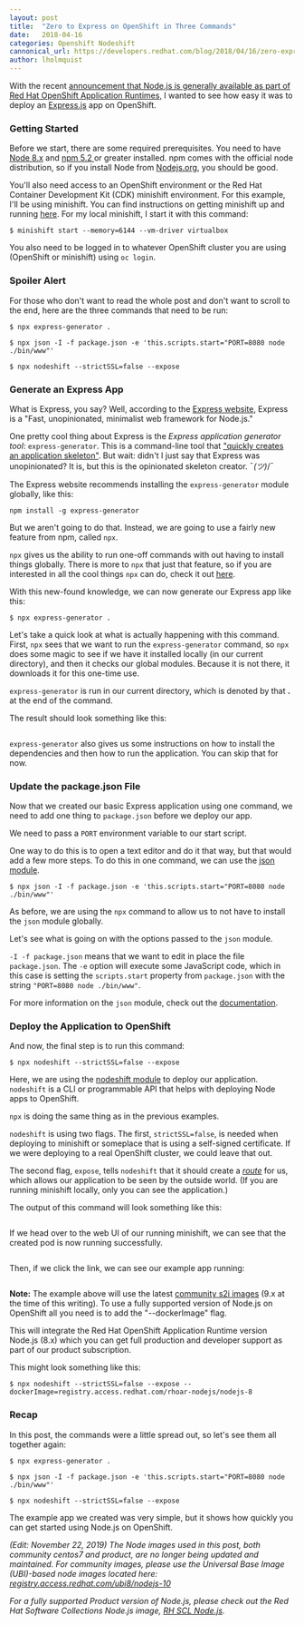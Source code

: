 ```yaml
---
layout: post
title:  "Zero to Express on OpenShift in Three Commands"
date:   2018-04-16
categories: Openshift Nodeshift
cannonical_url: https://developers.redhat.com/blog/2018/04/16/zero-express-openshift-3-commands/
author: lholmquist
---
```


With the recent <a href="https://developers.redhat.com/blog/2018/03/12/rhoar-nodejs-annoucement/" target="_blank" rel="noopener noreferrer">announcement that Node.js is generally available as part of Red Hat OpenShift Application Runtimes,</a> I wanted to see how easy it was to deploy an <a href="https://expressjs.com/">Express.js</a> app on OpenShift.
<h3>Getting Started</h3>
Before we start, there are some required prerequisites. You need to have <a href="https://nodejs.org" target="_blank" rel="noopener noreferrer">Node 8.x</a> and <a href="https://www.npmjs.com/" target="_blank" rel="noopener noreferrer">npm 5.2 </a> or greater installed. npm comes with the official node distribution, so if you install Node from <a href="https://nodejs.org" target="_blank" rel="noopener noreferrer">Nodejs.org</a>, you should be good.

You'll also need access to an OpenShift environment or the Red Hat Container Development Kit (CDK) minishift environment. For this example, I'll be using minishift. You can find instructions on getting minishift up and running <a href="https://developers.redhat.com/products/cdk/hello-world/" target="_blank" rel="noopener noreferrer">here</a>. For my local minishift, I start it with this command:

`$ minishift start --memory=6144 --vm-driver virtualbox`

You also need to be logged in to whatever OpenShift cluster you are using (OpenShift or minishift) using <code>oc login</code>.
<h3>Spoiler Alert</h3>
For those who don't want to read the whole post and don't want to scroll to the end, here are the three commands that need to be run:

`$ npx express-generator . `

`$ npx json -I -f package.json -e 'this.scripts.start="PORT=8080 node ./bin/www"'`

`$ npx nodeshift --strictSSL=false --expose`

<h3>Generate an Express App</h3>
What is Express, you say? Well, according to the <a href="https://expressjs.com/" target="_blank" rel="noopener noreferrer">Express website</a>, Express is a "Fast, unopinionated, minimalist web framework for Node.js."

One pretty cool thing about Express is the <i>Express application generator tool</i>: <code>express-generator</code>. This is a command-line tool that <a href="https://expressjs.com/en/starter/generator.html">"quickly creates an application skeleton"</a>. But wait: didn't I just say that Express was unopinionated? It is, but this is the opinionated skeleton creator. ¯_(ツ)_/¯

The Express website recommends installing the <code>express-generator</code> module globally, like this:

`npm install -g express-generator`

But we aren't going to do that. Instead, we are going to use a fairly new feature from npm, called <code>npx</code>.

<code>npx</code> gives us the ability to run one-off commands with out having to install things globally. There is more to <code>npx</code> that just that feature, so if you are interested in all the cool things <code>npx</code> can do, check it out <a href="https://medium.com/@maybekatz/introducing-npx-an-npm-package-runner-55f7d4bd282b">here</a>.

With this new-found knowledge, we can now generate our Express app like this:

`$ npx express-generator .`

Let's take a quick look at what is actually happening with this command. First, <code>npx</code> sees that we want to run the <code>express-generator</code> command, so <code>npx</code> does some magic to see if we have it installed locally (in our current directory), and then it checks our global modules. Because it is not there, it downloads it for this one-time use.

<code>express-generator</code> is run in our current directory, which is denoted by that **.** at the end of the command.

The result should look something like this:

<img class="alignnone size-large wp-image-475687" src="https://developers.redhat.com/blog/wp-content/uploads/2018/03/express-quick-example-screenshot-1-1024x524.png" alt="" />

<code>express-generator</code> also gives us some instructions on how to install the dependencies and then how to run the application. You can skip that for now.
<h3>Update the package.json File</h3>
Now that we created our basic Express application using one command, we need to add one thing to <code>package.json</code> before we deploy our app.

We need to pass a <code>PORT</code> environment variable to our start script.

One way to do this is to open a text editor and do it that way, but that would add a few more steps. To do this in one command, we can use the <a href="https://www.npmjs.com/package/json" target="_blank" rel="noopener noreferrer">json module</a>.

`$ npx json -I -f package.json -e 'this.scripts.start="PORT=8080 node ./bin/www"'`

As before, we are using the <code>npx</code> command to allow us to not have to install the <code>json</code> module globally.

Let's see what is going on with the options passed to the <code>json</code> module.

<code>-I -f package.json</code> means that we want to edit in place the file <code>package.json</code>. The <code>-e</code> option will execute some JavaScript code, which in this case is setting the <code>scripts.start</code> property from <code>package.json</code> with the string <code>"PORT=8080 node ./bin/www"</code>.

For more information on the <code>json</code> module, check out the <a href="http://trentm.com/json/">documentation</a>.
<h3>Deploy the Application to OpenShift</h3>
And now, the final step is to run this command:

`$ npx nodeshift --strictSSL=false --expose`

Here, we are using the <a href="https://www.npmjs.com/package/nodeshift" target="_blank" rel="noopener noreferrer">nodeshift module</a> to deploy our application. <code>nodeshift</code> is a CLI or programmable API that helps with deploying Node apps to OpenShift.

<code>npx</code> is doing the same thing as in the previous examples.

<code>nodeshift</code> is using two flags. The first, <code>strictSSL=false</code>, is needed when deploying to minishift or someplace that is using a self-signed certificate. If we were deploying to a real OpenShift cluster, we could leave that out.

The second flag, <code>expose</code>, tells <code>nodeshift</code> that it should create a <a href="https://docs.openshift.com/online/architecture/networking/routes.html"><em>route</em></a> for us, which allows our application to be seen by the outside world. (If you are running minishift locally, only you can see the application.)

The output of this command will look something like this:

<img class="alignnone size-large wp-image-475707" src="https://developers.redhat.com/blog/wp-content/uploads/2018/03/express-quick-example-nodeshift-output-1024x633.png" alt="" />

If we head over to the web UI of our running minishift, we can see that the created pod is now running successfully.

<img class="alignnone size-large wp-image-475727" src="https://developers.redhat.com/blog/wp-content/uploads/2018/03/express-quick-example-ui-1024x518.png" alt="" />

Then, if we click the link, we can see our example app running:

<img class="alignnone size-full wp-image-475737" src="https://developers.redhat.com/blog/wp-content/uploads/2018/03/express-quick-example-express.png" alt="" />

__Note:__ The example above will use the latest <a href="https://hub.docker.com/r/bucharestgold/centos7-s2i-nodejs/">community s2i images</a> (9.x at the time of this writing). To use a fully supported version of Node.js on OpenShift all you need is to add the "--dockerImage" flag.

This will integrate the Red Hat OpenShift Application Runtime version Node.js (8.x) which you can get full production and developer support as part of our product subscription.

This might look something like this:

`$ npx nodeshift --strictSSL=false --expose --dockerImage=registry.access.redhat.com/rhoar-nodejs/nodejs-8`

<h3>Recap</h3>
In this post, the commands were a little spread out, so let's see them all together again:

`$ npx express-generator .`

`$ npx json -I -f package.json -e 'this.scripts.start="PORT=8080 node ./bin/www"'`

`$ npx nodeshift --strictSSL=false --expose`

The example app we created was very simple, but it shows how quickly you can get started using Node.js on OpenShift.

_(Edit: November 22, 2019) The Node images used in this post, both community centos7 and product, are no longer being updated and maintained. For community images, please use the Universal Base Image (UBI)-based node images located here: <a href="http://registry.access.redhat.com/ubi8/nodejs-10">registry.access.redhat.com/ubi8/nodejs-10</a>_

_For a fully supported Product version of Node.js, please check out the Red Hat Software Collections Node.js image, <a href="https://access.redhat.com/containers/#/registry.access.redhat.com/rhscl/nodejs-10-rhel7">RH SCL Node.js</a>._
